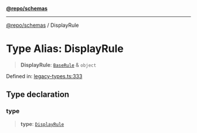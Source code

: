 [**@repo/schemas**](../README.md)

***

[@repo/schemas](../README.md) / DisplayRule

# Type Alias: DisplayRule

> **DisplayRule**: [`BaseRule`](BaseRule.md) & `object`

Defined in: [legacy-types.ts:333](https://github.com/alexqguo/drinking-board-game-v3/blob/b790afaa2e3b8fa2b8d92187d67ae85cb9db6cc2/packages/schemas/src/legacy-types.ts#L333)

## Type declaration

### type

> **type**: [`DisplayRule`](../enumerations/RuleType.md#displayrule)
